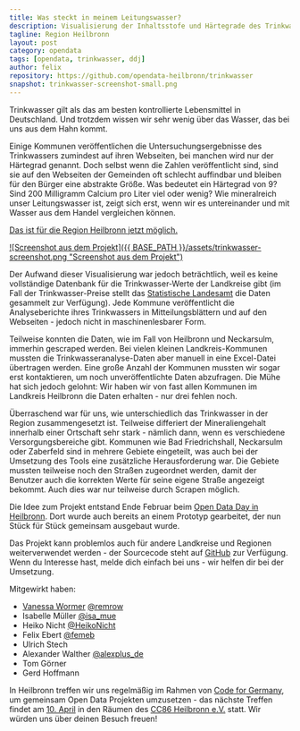 ```yaml
---
title: Was steckt in meinem Leitungswasser?
description: Visualisierung der Inhaltsstofe und Härtegrade des Trinkwassers in der Stadt Heilbronn und (fast) allen Gemeinden im Landkreis Heilbronn - Natrium, Kalium, Calcium, Sulfat, Natrium, Magnesium, Chlorid
tagline: Region Heilbronn
layout: post
category: opendata
tags: [opendata, trinkwasser, ddj]
author: felix
repository: https://github.com/opendata-heilbronn/trinkwasser
snapshot: trinkwasser-screenshot-small.png
---
```


Trinkwasser gilt als das am besten kontrollierte Lebensmittel in Deutschland.
Und trotzdem wissen wir sehr wenig über das Wasser, das bei uns aus dem Hahn kommt.

Einige Kommunen veröffentlichen die Untersuchungsergebnisse des Trinkwassers zumindest auf ihren Webseiten, bei manchen wird nur der Härtegrad genannt.
Doch selbst wenn die Zahlen veröffentlicht sind, sind sie auf den Webseiten der Gemeinden oft schlecht auffindbar und bleiben für den Bürger eine abstrakte Größe.
Was bedeutet ein Härtegrad von 9?
Sind 200 Milligramm Calcium pro Liter viel oder wenig?
Wie mineralreich unser Leitungswasser ist, zeigt sich erst, wenn wir es untereinander und mit Wasser aus dem Handel vergleichen können. 

[Das ist für die Region Heilbronn jetzt möglich.](http://opendatalab.de/projects/trinkwasser)

[![Screenshot aus dem Projekt]({{ BASE_PATH }}/assets/trinkwasser-screenshot.png "Screenshot aus dem Projekt")](http://opendatalab.de/projects/trinkwasser)

Der Aufwand dieser Visualisierung war jedoch beträchtlich, weil es keine vollständige Datenbank für die Trinkwasser-Werte der Landkreise gibt
(im Fall der Trinkwasser-Preise stellt das [Statistische Landesamt](http://www.statistik.baden-wuerttemberg.de/SRDB/home.asp?E=GE) die Daten gesammelt zur Verfügung).
Jede Kommune veröffentlicht die Analyseberichte ihres Trinkwassers in Mitteilungsblättern und auf den Webseiten - jedoch nicht in maschinenlesbarer Form. 

Teilweise konnten die Daten, wie im Fall von Heilbronn und Neckarsulm, immerhin gescraped werden.
Bei vielen kleinen Landkreis-Kommunen mussten die Trinkwasseranalyse-Daten aber manuell in eine Excel-Datei übertragen werden.
Eine große Anzahl der Kommunen mussten wir sogar erst kontaktieren, um noch unveröffentlichte Daten abzufragen. 
Die Mühe hat sich jedoch gelohnt: Wir haben wir von fast allen Kommunen im Landkreis Heilbronn die Daten erhalten - nur drei fehlen noch.

Überraschend war für uns, wie unterschiedlich das Trinkwasser in der Region zusammengesetzt ist.
Teilweise differiert der Mineraliengehalt innerhalb einer Ortschaft sehr stark - nämlich dann, wenn es verschiedene Versorgungsbereiche gibt.
Kommunen wie Bad Friedrichshall, Neckarsulm oder Zaberfeld sind in mehrere Gebiete eingeteilt, was auch bei der Umsetzung des Tools eine zusätzliche Herausforderung war.
Die Gebiete mussten teilweise noch den Straßen zugeordnet werden, damit der Benutzer auch die korrekten Werte für seine eigene Straße angezeigt bekommt.
Auch dies war nur teilweise durch Scrapen möglich.

Die Idee zum Projekt entstand Ende Februar beim [Open Data Day in Heilbronn](http://blog.opendatalab.de/opendata/2014/01/15/opendataday-heilbronn/).
Dort wurde auch bereits an einem Prototyp gearbeitet, der nun Stück für Stück gemeinsam ausgebaut wurde. 

Das Projekt kann problemlos auch für andere Landkreise und Regionen weiterverwendet werden - der Sourcecode steht auf [GitHub](https://github.com/opendata-heilbronn/trinkwasser) zur Verfügung.
Wenn du Interesse hast, melde dich einfach bei uns - wir helfen dir bei der Umsetzung.

Mitgewirkt haben:
* [Vanessa Wormer](https://www.torial.com/vanessa.wormer) [@remrow](https://twitter.com/Remrow)
* Isabelle Müller [@isa_mue](https://twitter.com/isa_mue)
* Heiko Nicht [@HeikoNicht](https://twitter.com/HeikoNicht)
* Felix Ebert [@femeb](https://twitter.com/femeb)
* Ulrich Stech
* Alexander Walther [@alexplus_de](https://twitter.com/alexplus_de)
* Tom Görner
* Gerd Hoffmann

In Heilbronn treffen wir uns regelmäßig im Rahmen von [Code for Germany](http://codefor.de), um gemeinsam Open Data Projekten umzusetzen - das nächste Treffen findet am [10. April](http://pad.opendatacloud.de/p/OK-Lab-HN) in den Räumen des [CC86 Heilbronn e.V.](http://neu.cc86.org/) statt. Wir würden uns über deinen Besuch freuen!
